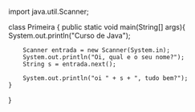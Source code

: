import java.util.Scanner;

class Primeira {
     public static void main(String[] args){
        System.out.println("Curso de Java");

        Scanner entrada = new Scanner(System.in);
        System.out.println("Oi, qual e o seu nome?");
        String s = entrada.next();

        System.out.println("oi " + s + ", tudo bem?");
    }
}
